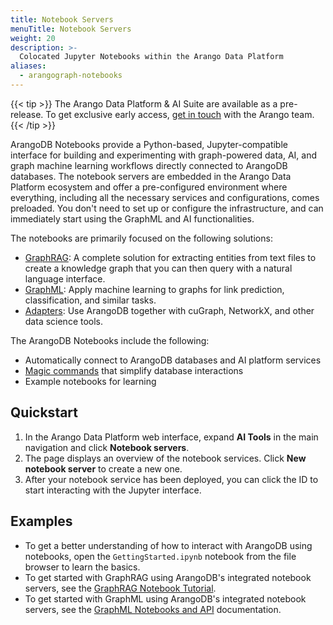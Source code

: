 ```yaml
---
title: Notebook Servers
menuTitle: Notebook Servers
weight: 20
description: >-
  Colocated Jupyter Notebooks within the Arango Data Platform
aliases:
  - arangograph-notebooks
---
```

{{< tip >}}
The Arango Data Platform & AI Suite are available as a pre-release. To get
exclusive early access, [get in touch](https://arango.ai/contact-us/) with
the Arango team.
{{< /tip >}}

ArangoDB Notebooks provide a Python-based, Jupyter-compatible interface for building
and experimenting with graph-powered data, AI, and graph machine learning
workflows directly connected to ArangoDB databases. The notebook servers are
embedded in the Arango Data Platform ecosystem and offer a
pre-configured environment where everything, including all the necessary services
and configurations, comes preloaded. You don't need to set up or configure the
infrastructure, and can immediately start using the GraphML and AI
functionalities.

The notebooks are primarily focused on the following solutions:
- [GraphRAG](graphrag/_index.md): A complete solution for extracting entities
  from text files to create a knowledge graph that you can then query with a
  natural language interface.
- [GraphML](graphml/_index.md): Apply machine learning to graphs for link prediction,
  classification, and similar tasks.
- [Adapters](../ecosystem/adapters/_index.md): Use ArangoDB together with cuGraph,
  NetworkX, and other data science tools.

The ArangoDB Notebooks include the following:
- Automatically connect to ArangoDB databases and AI platform services
- [Magic commands](../amp/notebooks.md#amp-magic-commands)
  that simplify database interactions
- Example notebooks for learning

## Quickstart

1. In the Arango Data Platform web interface, expand **AI Tools** in the
   main navigation and click **Notebook servers**.
2. The page displays an overview of the notebook services.
   Click **New notebook server** to create a new one.
3. After your notebook service has been deployed, you can click the ID to start
   interacting with the Jupyter interface.

## Examples

- To get a better understanding of how to interact with ArangoDB using notebooks,
  open the `GettingStarted.ipynb` notebook from the file browser to learn the basics.
- To get started with GraphRAG using ArangoDB's integrated notebook servers, see
  the [GraphRAG Notebook Tutorial](graphrag/tutorial-notebook.md).
- To get started with GraphML using ArangoDB's integrated notebook servers, see
  the [GraphML Notebooks and API](graphml/notebooks-api.md) documentation.
